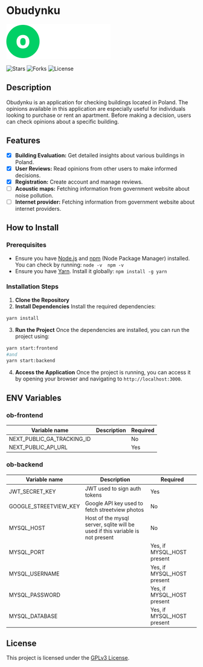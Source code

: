 # Obudynku

<img src="./packages/ob-frontend/public/logo_dark.svg">

![Stars](https://img.shields.io/github/stars/Obudynku/Obudynku-app?style=flat-square)
![Forks](https://img.shields.io/github/forks/Obudynku/Obudynku-app?style=flat-square)
![License](https://img.shields.io/github/license/Obudynku/Obudynku-app?style=flat-square)

## Description

Obudynku is an application for checking buildings located in Poland. The opinions available in this application are especially useful for individuals looking to purchase or rent an apartment. Before making a decision, users can check opinions about a specific building.

## Features

- [x] **Building Evaluation:** Get detailed insights about various buildings in Poland.
- [x] **User Reviews:** Read opinions from other users to make informed decisions.
- [x] **Registration:** Create account and manage reviews.
- [ ] **Acoustic maps:** Fetching information from government website about noise pollution.
- [ ] **Internet provider:** Fetching information from government website about internet providers.

## How to Install
### Prerequisites
- Ensure you have [Node.js](https://nodejs.org/) and [npm](https://www.npmjs.com/) (Node Package Manager) installed. You can check by running:  ``` node -v  npm -v ```
- Ensure you have [Yarn](https://yarnpkg.com/). Install it globally:  ``` npm install -g yarn ```
### Installation Steps
1. **Clone the Repository**
2. **Install Dependencies** Install the required dependencies:
```bash
yarn install 
```
3. **Run the Project**   Once the dependencies are installed, you can run the project using:
```bash   
yarn start:frontend   
#and
yarn start:backend 
``` 
4. **Access the Application** Once the project is running, you can access it by opening your browser and navigating to `http://localhost:3000`.

## ENV Variables
### ob-frontend
| Variable name | Description | Required |
| ---- | ---- | ---- |
| NEXT_PUBLIC_GA_TRACKING_ID |  | No |
| NEXT_PUBLIC_API_URL | | Yes |

### ob-backend
| Variable name | Description | Required |
| ---- | ---- | ---- |
| JWT_SECRET_KEY | JWT used to sign auth tokens | Yes |
| GOOGLE_STREETVIEW_KEY | Google API key used to fetch streetview photos | No |
| MYSQL_HOST | Host of the mysql server, sqlite will be used if this variable is not present | No
| MYSQL_PORT | | Yes, if MYSQL_HOST present
| MYSQL_USERNAME | | Yes, if MYSQL_HOST present
| MYSQL_PASSWORD | | Yes, if MYSQL_HOST present
| MYSQL_DATABASE | | Yes, if MYSQL_HOST present

## License

This project is licensed under the [GPLv3 License](https://github.com/Obudynku/Obudynku-app/LICENSE).
